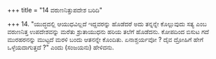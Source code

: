 +++
title = "14 ವರುಣನಿತ್ತುಪದೇಶ ಬರಿದಿ"

+++
14. "ಯುದ್ಧದಲ್ಲಿ ಆಯುಧವಿಲ್ಲದೆ ಇದ್ದವರನ್ನು ಹೊಡೆದರೆ ಅದು ತನ್ನನ್ನೇ ಕೊಲ್ಲುವುದು ಸತ್ಯ ಎಂಬ ವರುಣನಿತ್ತ ಉಪದೇಶವನ್ನು ಮರೆತು ಶ್ರುತಾಯುಧನು ಹರಿಯ ತಲೆಗೆ ಹೊಡೆದನು. ಕೋಪದಿಂದ  ಬಿಸುಟ ಗದೆ ಮುರಹರನನ್ನು ಮುಟ್ಟದೆ ಮರಳಿ ಬಂದು ಆತನನ್ನೇ ಕೊಂದಿತು. ಏನಾಶ್ಚರ್ಯವೋ ? ದೈವ ದ್ರೋಹಿಗೆ ಹೇಗೆ ಒಳ್ಳೆಯದಾಗುತ್ತದೆ ?" ಎಂದು (ಸಂಜಯನು) ಹೇಳಿದನು.